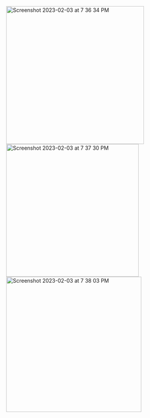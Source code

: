 
<img width="370" alt="Screenshot 2023-02-03 at 7 36 34 PM" src="https://user-images.githubusercontent.com/114610458/216624337-b58e814e-5cfa-42dc-86db-4eb2670bab78.png">
<img width="356" alt="Screenshot 2023-02-03 at 7 37 30 PM" src="https://user-images.githubusercontent.com/114610458/216624364-949b5d89-895d-46d7-8da6-592814e11e5e.png">
<img width="363" alt="Screenshot 2023-02-03 at 7 38 03 PM" src="https://user-images.githubusercontent.com/114610458/216624373-0d9597ea-5eff-4a7d-bb2d-5ca54eddbd07.png">
